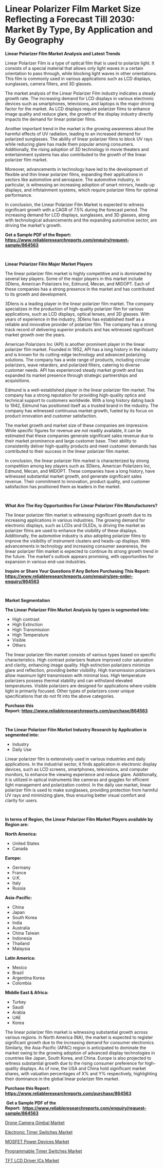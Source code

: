 <p><h1>Linear Polarizer Film Market Size Reflecting a Forecast Till 2030: Market By Type, By Application and By Geography</h1></p><p><strong>Linear Polarizer Film Market Analysis and Latest Trends</strong></p>
<p><p>Linear Polarizer Film is a type of optical film that is used to polarize light. It consists of a special material that allows only light waves in a certain orientation to pass through, while blocking light waves in other orientations. This film is commonly used in various applications such as LCD displays, sunglasses, camera filters, and 3D glasses.</p><p>The market analysis of the Linear Polarizer Film industry indicates a steady growth rate. The increasing demand for LCD displays in various electronic devices such as smartphones, televisions, and laptops is the major driving factor for the market. As LCD displays require polarizer films to enhance image quality and reduce glare, the growth of the display industry directly impacts the demand for linear polarizer films.</p><p>Another important trend in the market is the growing awareness about the harmful effects of UV radiation, leading to an increased demand for polarized sunglasses. The ability of linear polarizer films to block UV rays while reducing glare has made them popular among consumers. Additionally, the rising adoption of 3D technology in movie theaters and entertainment systems has also contributed to the growth of the linear polarizer film market.</p><p>Moreover, advancements in technology have led to the development of flexible and thin linear polarizer films, expanding their applications in sectors like automotive and aerospace. The automotive industry, in particular, is witnessing an increasing adoption of smart mirrors, heads-up displays, and infotainment systems, which require polarizer films for optimal performance.</p><p>In conclusion, the Linear Polarizer Film Market is expected to witness significant growth with a CAGR of 7.5% during the forecast period. The increasing demand for LCD displays, sunglasses, and 3D glasses, along with technological advancements and the expanding automotive sector, are driving the market's growth.</p></p>
<p><strong>Get a Sample PDF of the Report:&nbsp; <a href="https://www.reliableresearchreports.com/enquiry/request-sample/864563">https://www.reliableresearchreports.com/enquiry/request-sample/864563</a></strong></p>
<p>&nbsp;</p>
<p><strong>Linear Polarizer Film Major Market Players</strong></p>
<p><p>The linear polarizer film market is highly competitive and is dominated by several key players. Some of the major players in this market include 3Dlens, American Polarizers Inc, Edmund, Mecan, and MIDOPT. Each of these companies has a strong presence in the market and has contributed to its growth and development.</p><p>3Dlens is a leading player in the linear polarizer film market. The company specializes in the production of high-quality polarizer film for various applications, such as LCD displays, optical lenses, and 3D glasses. With years of experience in the industry, 3Dlens has established itself as a reliable and innovative provider of polarizer film. The company has a strong track record of delivering superior products and has witnessed significant market growth over the years.</p><p>American Polarizers Inc (API) is another prominent player in the linear polarizer film market. Founded in 1952, API has a long history in the industry and is known for its cutting-edge technology and advanced polarizing solutions. The company has a wide range of products, including circular polarizers, wave retarders, and polarized filters, catering to diverse customer needs. API has experienced steady market growth and has expanded its market presence through strategic partnerships and acquisitions.</p><p>Edmund is a well-established player in the linear polarizer film market. The company has a strong reputation for providing high-quality optics and technical support to customers worldwide. With a long history dating back to 1942, Edmund has positioned itself as a trusted brand in the industry. The company has witnessed continuous market growth, fueled by its focus on product innovation and customer satisfaction.</p><p>The market growth and market size of these companies are impressive. While specific figures for revenue are not readily available, it can be estimated that these companies generate significant sales revenue due to their market prominence and large customer base. Their ability to consistently deliver high-quality products and meet customer demands has contributed to their success in the linear polarizer film market.</p><p>In conclusion, the linear polarizer film market is characterized by strong competition among key players such as 3Dlens, American Polarizers Inc, Edmund, Mecan, and MIDOPT. These companies have a long history, have witnessed substantial market growth, and generate significant sales revenue. Their commitment to innovation, product quality, and customer satisfaction has positioned them as leaders in the market.</p></p>
<p>&nbsp;</p>
<p><strong>What Are The Key Opportunities For Linear Polarizer Film Manufacturers?</strong></p>
<p><p>The linear polarizer film market is witnessing significant growth due to its increasing applications in various industries. The growing demand for electronic displays, such as LCDs and OLEDs, is driving the market as polarizer films are used to enhance the visibility of these displays. Additionally, the automotive industry is also adopting polarizer films to improve the visibility of instrument clusters and heads-up displays. With advancements in technology and increasing consumer awareness, the linear polarizer film market is expected to continue its strong growth trend in the future. The market's outlook appears promising, with opportunities for expansion in various end-use industries.</p></p>
<p><strong>Inquire or Share Your Questions If Any Before Purchasing This Report: <a href="https://www.reliableresearchreports.com/enquiry/pre-order-enquiry/864563">https://www.reliableresearchreports.com/enquiry/pre-order-enquiry/864563</a></strong></p>
<p>&nbsp;</p>
<p><strong>Market Segmentation</strong></p>
<p><strong>The Linear Polarizer Film Market Analysis by types is segmented into:</strong></p>
<p><ul><li>High contrast</li><li>High Extinction</li><li>High Transmission</li><li>High Temperature</li><li>Visible</li><li>Others</li></ul></p>
<p><p>The linear polarizer film market consists of various types based on specific characteristics. High contrast polarizers feature improved color saturation and clarity, enhancing image quality. High extinction polarizers minimize glare and reflection, providing better visibility. High transmission polarizers allow maximum light transmission with minimal loss. High temperature polarizers possess thermal stability and can withstand elevated temperatures. Visible polarizers are designed for applications where visible light is primarily focused. Other types of polarizers cover unique specifications that do not fit into the above categories.</p></p>
<p><strong>Purchase this Report:&nbsp;<a href="https://www.reliableresearchreports.com/purchase/864563">https://www.reliableresearchreports.com/purchase/864563</a></strong></p>
<p>&nbsp;</p>
<p><strong>The Linear Polarizer Film Market Industry Research by Application is segmented into:</strong></p>
<p><ul><li>Industry</li><li>Daily Use</li></ul></p>
<p><p>Linear polarizer film is extensively used in various industries and daily applications. In the industrial sector, it finds application in electronic display devices, such as LCD screens, smartphones, televisions, and computer monitors, to enhance the viewing experience and reduce glare. Additionally, it is utilized in optical instruments like cameras and goggles for efficient light management and polarization control. In the daily use market, linear polarizer film is used to make sunglasses, providing protection from harmful UV rays and minimizing glare, thus ensuring better visual comfort and clarity for users.</p></p>
<p>&nbsp;</p>
<p><strong>In terms of Region, the Linear Polarizer Film Market Players available by Region are:</strong></p>
<p>
    <p> <strong> North America: </strong>
        <ul>
            <li>United States</li>
            <li>Canada</li>
        </ul>
        </p> 
    <p> <strong> Europe: </strong>
        <ul>
            <li>Germany</li>
            <li>France</li>
            <li>U.K.</li>
            <li>Italy</li>
            <li>Russia</li>
        </ul>
        </p> 
    <p> <strong> Asia-Pacific: </strong>
        <ul>
            <li>China</li>
            <li>Japan</li>
            <li>South Korea</li>
            <li>India</li>
            <li>Australia</li>
            <li>China Taiwan</li>
            <li>Indonesia</li>
            <li>Thailand</li>
            <li>Malaysia</li>
        </ul>
        </p> 
    <p> <strong> Latin America: </strong>
        <ul>
            <li>Mexico</li>
            <li>Brazil</li>
            <li>Argentina Korea</li>
            <li>Colombia</li>
        </ul>
        </p> 
    <p> <strong> Middle East & Africa: </strong>
        <ul>
            <li>Turkey</li>
            <li>Saudi</li>
            <li>Arabia</li>
            <li>UAE</li>
            <li>Korea</li>
        </ul>
    </p>
    </p>
<p><p>The linear polarizer film market is witnessing substantial growth across various regions. In North America (NA), the market is expected to register significant growth due to the increasing demand for consumer electronics. Similarly, the Asia-Pacific (APAC) region is anticipated to dominate the market owing to the growing adoption of advanced display technologies in countries like Japan, South Korea, and China. Europe is also projected to witness substantial growth due to the rising consumer preference for high-quality displays. As of now, the USA and China hold significant market shares, with valuation percentages of X% and Y% respectively, highlighting their dominance in the global linear polarizer film market.</p></p>
<p><strong>Purchase this Report: <a href="https://www.reliableresearchreports.com/purchase/864563">https://www.reliableresearchreports.com/purchase/864563</a></strong></p>
<p>&nbsp;<strong>Get a Sample PDF of the Report:&nbsp;&nbsp;<a href="https://www.reliableresearchreports.com/enquiry/request-sample/864563">https://www.reliableresearchreports.com/enquiry/request-sample/864563</a></strong></p>
<p><strong></strong></p>
<p><p><a href="https://medium.com/@damorgan64868/drone-camera-gimbal-market-trends-forecast-and-competitive-analysis-to-2030-acf9c50db82b">Drone Camera Gimbal Market</a></p><p><a href="https://medium.com/@colinom786578/electronic-timer-switches-market-comprehensive-assessment-by-type-application-and-geography-08a18b57ae69">Electronic Timer Switches Market</a></p><p><a href="https://medium.com/@jaremington56468/mosfet-power-devices-market-outlook-industry-overview-and-forecast-2023-to-2030-a03661199c6c">MOSFET Power Devices Market</a></p><p><a href="https://medium.com/@bradomar67436/programmable-timer-switches-market-size-market-outlook-and-market-forecast-2023-to-2030-f8b3c593a350">Programmable Timer Switches Market</a></p><p><a href="https://medium.com/@peterm12562/tft-lcd-driver-ics-market-research-report-its-history-and-forecast-2023-to-2030-2b254c203885">TFT LCD Driver ICs Market</a></p></p>